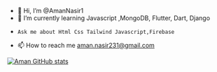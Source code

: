 - 👋 Hi, I’m @AmanNasir1
- 🌱 I’m currently learning Javascript ,MongoDB, Flutter, Dart, Django
-     Ask me about Html Css Tailwind Javascript,Firebase
- 📫 How to reach me aman.nasir231@gmail.com


[![Aman GitHub stats](https://github-readme-stats.vercel.app/api?username=AmanNasir1)](https://github.com/anuraghazra/github-readme-stats)
<!---
AmanNasir1/AmanNasir1 is a ✨ special ✨ repository because its `README.md` (this file) appears on your GitHub profile.
You can click the Preview link to take a look at your changes.
--->

